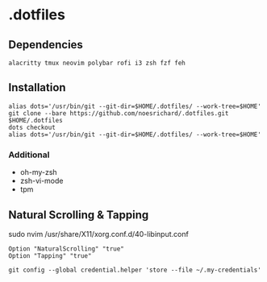# .dotfiles

## Dependencies
```
alacritty tmux neovim polybar rofi i3 zsh fzf feh
```
## Installation

```
alias dots='/usr/bin/git --git-dir=$HOME/.dotfiles/ --work-tree=$HOME'
git clone --bare https://github.com/noesrichard/.dotfiles.git $HOME/.dotfiles
dots checkout
alias dots='/usr/bin/git --git-dir=$HOME/.dotfiles/ --work-tree=$HOME'
```

### Additional
- oh-my-zsh
- zsh-vi-mode
- tpm

## Natural Scrolling & Tapping
sudo nvim /usr/share/X11/xorg.conf.d/40-libinput.conf
```
Option "NaturalScrolling" "true"
Option "Tapping" "true"
```

```
git config --global credential.helper 'store --file ~/.my-credentials'
```
